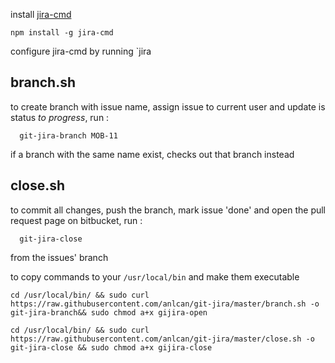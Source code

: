 install [jira-cmd](https://github.com/germanrcuriel/jira-cmd)

	npm install -g jira-cmd
	

configure jira-cmd by running `jira


## branch.sh
to create branch with issue name, assign issue to current user and update is status *to progress*, run :

	  git-jira-branch MOB-11
if a branch with the same name exist, checks out that branch instead


## close.sh
to commit all changes, push the branch, mark issue 'done' and open the pull request page on bitbucket, run :

   	  git-jira-close

from the issues' branch

to copy commands to your `/usr/local/bin` and make them executable

   	cd /usr/local/bin/ && sudo curl https://raw.githubusercontent.com/anlcan/git-jira/master/branch.sh -o git-jira-branch&& sudo chmod a+x gijira-open
   
	cd /usr/local/bin/ && sudo curl https://raw.githubusercontent.com/anlcan/git-jira/master/close.sh -o git-jira-close && sudo chmod a+x gijira-close
